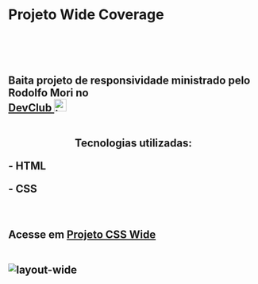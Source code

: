 
<h1>Projeto Wide Coverage<h1/>
<br>
  <h2> Baita projeto de responsividade ministrado pelo Rodolfo Mori no <br><a href="https://rodolfomori.com.br/devclub/">DevClub <img src="https://rodolfomori.com.br/wp-content/uploads/elementor/thumbs/LOGO_1-pl6s0w83bob17fyv2myc9hccfjkrd6md916y3lfbcg.png" width="25px" alt="logo-dev"><a/>
<br>
<br>  
  <p align="center">Tecnologias utilizadas:</p>
  <p>- HTML</p>
  <p>- CSS</p>
  <br>
  <p>Acesse em <a href="https://sidneigoulartjunior.github.io/Projeto-CSS---Wide/">Projeto CSS Wide</a></p>
  <br>
  <img src="https://github.com/SidneiGoulartJunior/Projeto-CSS---Wide/blob/master/img/Layout.wide1.png?raw=true" alt="layout-wide"/>
  
